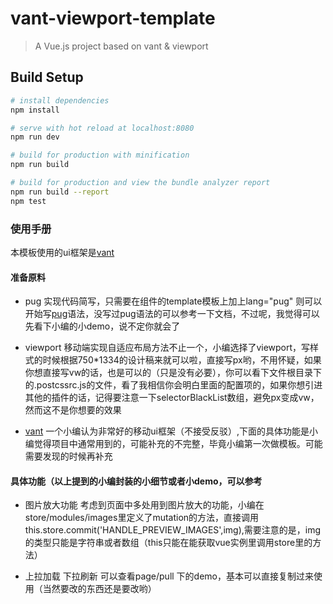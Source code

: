 # vant-viewport-template

> A Vue.js project based on vant & viewport

## Build Setup

``` bash
# install dependencies
npm install

# serve with hot reload at localhost:8080
npm run dev

# build for production with minification
npm run build

# build for production and view the bundle analyzer report
npm run build --report
npm test
```

### 使用手册
本模板使用的ui框架是[vant](https://youzan.github.io/vant/#/zh-CN/)

#### 准备原料
- pug 
实现代码简写，只需要在组件的template模板上加上lang="pug" 则可以开始写[pug](https://pug.bootcss.com/language/plain-text.html)语法，没写过pug语法的可以参考一下文档，不过呢，我觉得可以先看下小编的小demo，说不定你就会了

- viewport
移动端实现自适应布局方法不止一个，小编选择了viewport，写样式的时候根据750*1334的设计稿来就可以啦，直接写px哟，不用怀疑，如果你想直接写vw的话，也是可以的（只是没有必要），你可以看下文件根目录下的.postcssrc.js的文件，看了我相信你会明白里面的配置项的，如果你想引进其他的插件的话，记得要注意一下selectorBlackList数组，避免px变成vw，然而这不是你想要的效果

- [vant](https://youzan.github.io/vant/#/zh-CN/)
一个小编认为非常好的移动ui框架（不接受反驳）,下面的具体功能是小编觉得项目中通常用到的，可能补充的不完整，毕竟小编第一次做模板。可能需要发现的时候再补充

#### 具体功能（以上提到的小编封装的小细节或者小demo，可以参考

- 图片放大功能
考虑到页面中多处用到图片放大的功能，小编在store/modules/images里定义了mutation的方法，直接调用this.store.commit('HANDLE_PREVIEW_IMAGES',img),需要注意的是，img的类型只能是字符串或者数组（this只能在能获取vue实例里调用store里的方法）

- 上拉加载 下拉刷新
可以查看page/pull 下的demo，基本可以直接复制过来使用（当然要改的东西还是要改哟）

